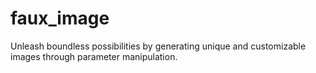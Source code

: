 # faux_image
Unleash boundless possibilities by generating unique and customizable images through parameter manipulation.
